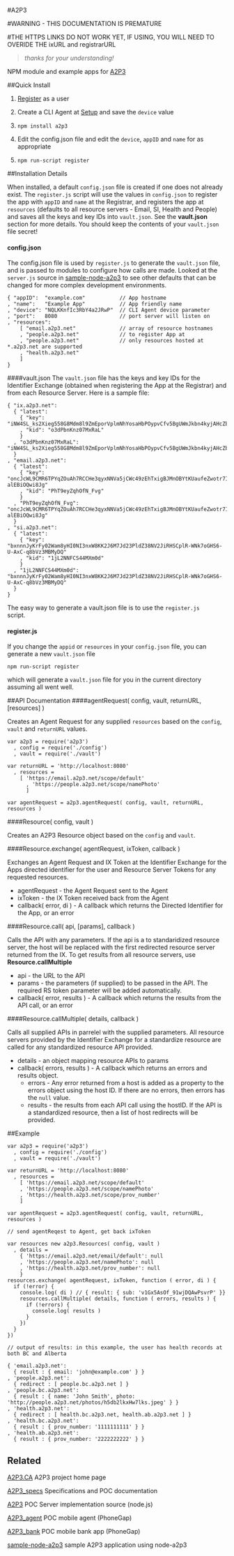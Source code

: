#A2P3

#WARNING - THIS DOCUMENTATION IS PREMATURE

#THE HTTPS LINKS DO NOT WORK YET, IF USING, YOU WILL NEED TO OVERIDE THE ixURL and registrarURL
>*thanks for your understanding!*


NPM module and example apps for [A2P3](http://a2p3.ca)

##Quick Install


1. [Register](http://setup.a2p3.net) as a user

2. Create a CLI Agent at [Setup](http://setup.a2p3.net) and save the `device` value

3. `npm install a2p3` 

4. Edit the config.json file and edit the `device`, `appID` and `name` for as appropriate
5. `npm run-script register`



##Installation Details

When installed, a default `config.json` file is created if one does not already exist. The `register.js` script will use the values in `config.json` to register the app with `appID` and `name` at the Registrar, and registers the app at `resources` (defaults to all resource servers - Email, SI, Health and People) and saves all the keys and key IDs into `vault.json`. See the **vault.json** section for more details. You should keep the contents of your `vault.json` file secret!

#### config.json

The config.json file is used by `register.js` to generate the `vault.json` file, and is passed to modules to configure how calls are made. Looked at the `server.js` source in [sample-node-a2p3](https://github.com/dickhardt/sample-node-a2p3) to see other defaults that can be changed for more complex development environments.

```
{ "appID": 	"example.com" 			// App hostname
, "name":	"Example App"			// App friendly name
, "device": "NQLKKnfIc3RbY4a2JRwP"	// CLI Agent device parameter
, "port": 	8080					// port server will listen on
, "resources":
	[ "email.a2p3.net"				// array of resource hostnames
	, "people.a2p3.net"				// to register App at
	, "people.a2p3.net"				// only resources hosted at *.a2p3.net are supported
	, "health.a2p3.net"
	]
}
```

####vault.json
The `vault.json` file has the keys and key IDs for the Identifier Exchange (obtained when registering the App at the Registrar) and from each Resource Server. Here is a sample file:

```
{ "ix.a2p3.net":
  { "latest":
    { "key": "iNW4SL_ks2Xieg558G8Mdm8l9ZmEporVplmNhYosaHbPOypvCfv5BgUWmJkbn4kyjAHcZbuEUacyJs18iAJ2wQ"
    , "kid": "o3dPbnKnz07MxRaL"
    }
  , "o3dPbnKnz07MxRaL": "iNW4SL_ks2Xieg558G8Mdm8l9ZmEporVplmNhYosaHbPOypvCfv5BgUWmJkbn4kyjAHcZbuEUacyJs18iAJ2wQ"
  }
, "email.a2p3.net":
  { "latest":
    { "key": "oncJcWL9CMR6TPYqZOuAh7RCCHe3qyxNNVa5jCWc49zEhTxigBJMnOBYtKUaufeZwotr7ImB8-alEBiOQwi8Jg"
    , "kid": "PhT9eyZqhOfN_Fvg"
    }
  , "PhT9eyZqhOfN_Fvg": "oncJcWL9CMR6TPYqZOuAh7RCCHe3qyxNNVa5jCWc49zEhTxigBJMnOBYtKUaufeZwotr7ImB8-alEBiOQwi8Jg"
  }
, "si.a2p3.net":
  { "latest":
    { "key": "bxnnnJyKrFy02Wam8yHI0NI3nxW8KK2J6M7Jd23PldZ38NV2JiRHSCplR-WNk7oGHS6-U-AxC-q8bVz3MBMyDQ"
    , "kid": "1jL2NNFCS44MXm0d"
    }
  , "1jL2NNFCS44MXm0d": "bxnnnJyKrFy02Wam8yHI0NI3nxW8KK2J6M7Jd23PldZ38NV2JiRHSCplR-WNk7oGHS6-U-AxC-q8bVz3MBMyDQ"
  }
}
```
The easy way to generate a vault.json file is to use the `register.js	` script.


#### register.js
If you change the `appid` or `resources` in your `config.json` file, you can generate a new `vault.json` file   

	npm run-script register
	
which will generate a `vault.json` file for you in the current directory assuming all went well.

##API Documentation
####agentRequest( config, vault, returnURL, [resources] )

Creates an Agent Request for any supplied `resources` based on the `config`, `vault` and `returnURL` values.

	var a2p3 = require('a2p3')
      , config = require('./config')
      , vault = require('./vault')

    var returnURL = 'http://localhost:8080'
      , resources =
        [ 'https://email.a2p3.net/scope/default'
          , 'https://people.a2p3.net/scope/namePhoto'
          ]

    var agentRequest = a2p3.agentRequest( config, vault, returnURL, resources )


####Resource( config, vault )

Creates an A2P3 Resource object based on the `config` and `vault`.


####Resource.exchange( agentRequest, ixToken, callback )

Exchanges an Agent Request and IX Token at the Identifier Exchange for the Apps directed identifier for the user and Resource Server Tokens for any requested resources.

- agentRequest - the Agent Request sent to the Agent
- ixToken - the IX Token received back from the Agent
- callback( error, di ) - A callback which returns the Directed Identifier for the App, or an error


####Resource.call( api, [params], callback )

Calls the API with any parameters. If the api is a to standaridized resource server, the host will be replaced with the first redirected resource server returned from the IX. To get results from all resource servers, use **Resource.callMultiple**

- api - the URL to the API
- params - the parameters (if supplied) to be passed in the API. The required RS token parameter will be added automatically.
- callback( error, results ) - A callback which returns the results from the API call, or an error


####Resource.callMultiple( details, callback )

Calls all supplied APIs in parrelel with the supplied parameters. All resource servers provided by the Identifier Exchange for a standardize resource are called for any standardized resource API provided.

- details - an object mapping resource APIs to params
- callback( errors, results ) - A callback which returns an errors and results object.
	- errors - Any error returned from a host is added as a property to the errors object using the host ID. If there are no errors, then errors has the `null` value.
	- results - the results from each API call using the hostID. If the API is a standardized resource, then a list of host redirects will be provided.


##Example

```
var a2p3 = require('a2p3')
  , config = require('./config')
  , vault = require('./vault')

var returnURL = 'http://localhost:8080'
  , resources =
    [ 'https://email.a2p3.net/scope/default'
    , 'https://people.a2p3.net/scope/namePhoto'
    , 'https://health.a2p3.net/scope/prov_number'
    ]

var agentRequest = a2p3.agentRequest( config, vault, returnURL, resources )

// send agentReqest to Agent, get back ixToken

var resources new a2p3.Resources( config, vault )
  , details =
    { 'https://email.a2p3.net/email/default': null
    , 'https://people.a2p3.net/namePhoto': null
    , 'https://health.a2p3.net/prov_number': null
    }
resources.exchange( agentRequest, ixToken, function ( error, di ) {
  if (!error) {
    console.log( di ) // { result: { sub: 'v1Gx5AsOf_91wjDQAwPsvrP' }}
    resources.callMultiple( details, function ( errors, results ) {
      if (!errors) {
        console.log( results )
      }
    })
  }
})

// output of results: in this example, the user has health records at both BC and Alberta

{ 'email.a2p3.net':
  { result : { email: 'john@example.com' } }
, 'people.a2p3.net':
  { redirect : [ people.bc.a2p3.net ] }
, 'people.bc.a2p3.net':
  { result : { name: 'John Smith', photo: 'http://people.a2p3.net/photos/h5db2lkxHw7lks.jpeg' } }
, 'health.a2p3.net':
  { redirect : [ health.bc.a2p3.net, health.ab.a2p3.net ] }
, 'health.bc.a2p3.net':
  { result : { prov_number: '1111111111' } }
, 'health.ab.a2p3.net':
  { result : { prov_number: '2222222222' } }

```


## Related

[A2P3.CA](http://a2p3.ca) A2P3 project home page

[A2P3_specs](https://github.com/dickhardt/A2P3_specs) Specifications and POC documentation

[A2P3](https://github.com/dickhardt/A2P3) POC Server implementation source (node.js)

[A2P3_agent](https://github.com/dickhardt/A2P3_agent) POC mobile agent (PhoneGap)

[A2P3_bank](https://github.com/dickhardt/A2P3_bank) POC mobile bank app (PhoneGap)

[sample-node-a2p3](https://github.com/dickhardt/sample-node-a2p3) sample A2P3 application using node-a2p3

